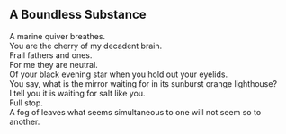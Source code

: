 A Boundless Substance
---------------------
A marine quiver breathes.  
You are the cherry of my decadent brain.  
Frail fathers and ones.  
For me they are neutral.  
Of your black evening star when you hold out your eyelids.  
You say, what is the mirror waiting for in its sunburst orange lighthouse?  
I tell you it is waiting for salt like you.  
Full stop.  
A fog of leaves what seems simultaneous to one will not seem so to another.  
